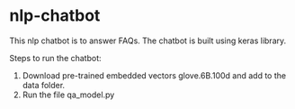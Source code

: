 # nlp-chatbot
This nlp chatbot is to answer FAQs. The chatbot is built using keras library.

Steps to run the chatbot:
1. Download pre-trained embedded vectors glove.6B.100d and add to the data folder.
2. Run the file qa_model.py 
